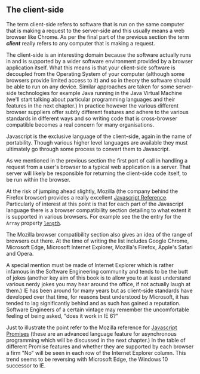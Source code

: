 ## The client-side

The term client-side refers to software that is run on the same computer that is making a request to the server-side and this usually means a web browser like Chrome. As per the final part of the previous section the term ***client*** really refers to any computer that is making a request.

The client-side is an interesting domain because the software actually runs in and is supported by a wider software environment provided by a browser application itself. What this means is that your client-side software is decoupled from the Operating System of your computer (although some browsers provide limited access to it) and so in theory the software should be able to run on any device. Similar approaches are taken for some server-side technologies for example Java running in the Java Virtual Machine (we'll start talking about particular programming languages and their features in the next chapter.) In practice however the various different browser suppliers offer subtly different features and adhere to the various standards in different ways and so writing code that is cross-browser compatible becomes a real concern for many organisations.

Javascript is the exclusive language of the client-side, again in the name of portability. Though various higher level languages are available they must ultimately go through some process to convert them to Javascript.

As we mentioned in the previous section the first port of call in handling a request from a user's browser to a typical web application is a server. That server will likely be responsible for returning the client-side code itself, to be run within the browser.

At the risk of jumping ahead slightly, Mozilla (the company behind the Firefox browser) provides a really excellent [Javascript Reference](https://developer.mozilla.org/en-US/docs/Web/JavaScript/Reference). Particularly of interest at this point is that for each part of the Javascript language there is a browser compatibility section detailing to what extent it is supported in various browsers. For example see the the entry for the `Array` property [`length`](https://developer.mozilla.org/en-US/docs/Web/JavaScript/Reference/Global_Objects/Array/length).

The Mozilla browser compatibility section also gives an idea of the range of browsers out there. At the time of writing the list includes Google Chrome, Microsoft Edge, Microsoft Internet Explorer, Mozilla's Firefox, Apple's Safari and Opera.

A special mention must be made of Internet Explorer which is rather infamous in the Software Engineering community and tends to be the butt of jokes (another key aim of this book is to allow you to at least understand various nerdy jokes you may hear around the office, if not actually laugh at them.) IE has been around for many years but as client-side standards have developed over that time, for reasons best understood by Microsoft, it has tended to lag significantly behind and as such has gained a reputation. Software Engineers of a certain vintage may remember the uncomfortable feeling of being asked, "does it work in IE 6?"

Just to illustrate the point refer to the Mozilla reference for [Javascript Promises](https://developer.mozilla.org/en-US/docs/Web/JavaScript/Reference/Global_Objects/Promise) (these are an advanced language feature for asynchronous programming which will be discussed in the next chapter.) In the table of different Promise features and whether they are supported by each browser a firm "No" will be seen in each row of the Internet Explorer column. This trend seems to be reversing with Microsoft Edge, the Windows 10 successor to IE.
